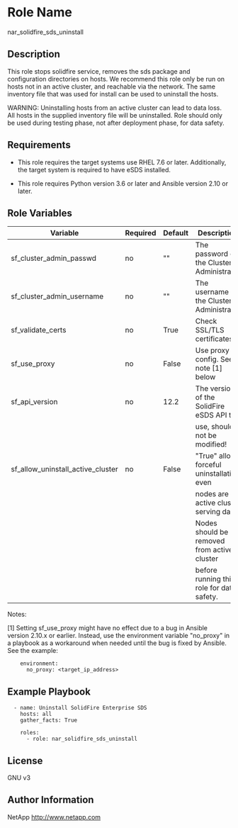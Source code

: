 Role Name
=========
nar_solidfire_sds_uninstall 

Description
-----------
This role stops solidfire service, removes the sds package and configuration directories on hosts.
We recommend this role only be run on hosts not in an active cluster, and reachable via the network.
The same inventory file that was used for install can be used to uninstall the hosts.

WARNING: Uninstalling hosts from an active cluster can lead to data loss. All hosts in the supplied inventory file will be uninstalled.
Role should only be used during testing phase, not after deployment phase, for data safety.

Requirements
------------
* This role requires the target systems use RHEL 7.6 or later.  Additionally, the target system is required to have eSDS installed.

* This role requires Python version 3.6 or later and Ansible version 2.10 or later.

Role Variables
--------------


| Variable                          | Required | Default | Description                                 | Comments                   |
|-----------------------------------|----------|---------|---------------------------------------------|----------------------------|
| sf_cluster_admin_passwd           | no       | ""      | The password of the Cluster Administrator   | Needed for nodes in cluster|
| sf_cluster_admin_username         | no       | ""      | The username of the Cluster Administrator   | Needed for nodes in cluster|
| sf_validate_certs                 | no       | True    | Check SSL/TLS certificates                  |                            |
| sf_use_proxy                      | no       | False   | Use proxy config. See note [1] below        |                            |
| sf_api_version                    | no       | 12.2    | The version of the SolidFire eSDS API to    |                            |
|                                   |          |         | use, should not be modified!                |                            |
| sf_allow_uninstall_active_cluster | no       | False   | "True" allows forceful uninstallation even  |                            |
|                                   |          |         | nodes are in active cluster serving data.   |                            |
|                                   |          |         | Nodes should be removed from active cluster |                            |
|                                   |          |         | before running this role for data safety.   |                            |

Notes:

[1] Setting sf_use_proxy might have no effect due to a bug in Ansible version 2.10.x or earlier. Instead, use the environment
    variable "no_proxy" in a playbook as a workaround when needed until the bug is fixed by Ansible. See the example:
```ansible
    environment:
      no_proxy: <target_ip_address>                                                             
```

Example Playbook
----------------

```
  - name: Uninstall SolidFire Enterprise SDS
    hosts: all
    gather_facts: True

    roles:
      - role: nar_solidfire_sds_uninstall
```

License
-------

GNU v3

Author Information
------------------
NetApp
http://www.netapp.com
